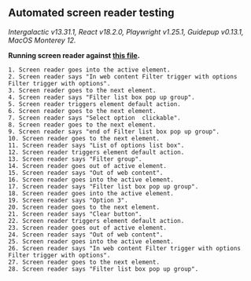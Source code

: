 ## Automated screen reader testing

_Intergalactic v13.31.1, React v18.2.0, Playwright v1.25.1,
Guidepup v0.13.1, MacOS Monterey 12._

**Running screen reader against [this file](https://github.com/semrush/intergalactic/blob/master/website/docs/components/filter-trigger/examples/select.tsx).**

```
1. Screen reader goes into the active element.
2. Screen reader says "In web content Filter trigger with options Filter trigger with options".
3. Screen reader goes to the next element.
4. Screen reader says "Filter list box pop up group".
5. Screen reader triggers element default action.
6. Screen reader goes to the next element.
7. Screen reader says "Select option  clickable".
8. Screen reader goes to the next element.
9. Screen reader says "end of Filter list box pop up group".
10. Screen reader goes to the next element.
11. Screen reader says "List of options list box".
12. Screen reader triggers element default action.
13. Screen reader says "Filter group".
14. Screen reader goes out of active element.
15. Screen reader says "Out of web content".
16. Screen reader goes into the active element.
17. Screen reader says "Filter list box pop up group".
18. Screen reader goes into the active element.
19. Screen reader says "Option 3".
20. Screen reader goes to the next element.
21. Screen reader says "Clear button".
22. Screen reader triggers element default action.
23. Screen reader goes out of active element.
24. Screen reader says "Out of web content".
25. Screen reader goes into the active element.
26. Screen reader says "In web content Filter trigger with options Filter trigger with options".
27. Screen reader goes to the next element.
28. Screen reader says "Filter list box pop up group".
```
